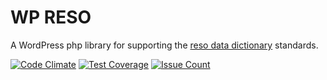 # WP RESO
A WordPress php library for supporting the [reso data dictionary](http://www.reso.org) standards.

[![Code Climate](https://codeclimate.com/repos/57fc693d1dfb966d06000033/badges/be14c6b31835eb31c824/gpa.svg)](https://codeclimate.com/repos/57fc693d1dfb966d06000033/feed)
[![Test Coverage](https://codeclimate.com/repos/57fc693d1dfb966d06000033/badges/be14c6b31835eb31c824/coverage.svg)](https://codeclimate.com/repos/57fc693d1dfb966d06000033/coverage)
[![Issue Count](https://codeclimate.com/repos/57fc693d1dfb966d06000033/badges/be14c6b31835eb31c824/issue_count.svg)](https://codeclimate.com/repos/57fc693d1dfb966d06000033/feed)
